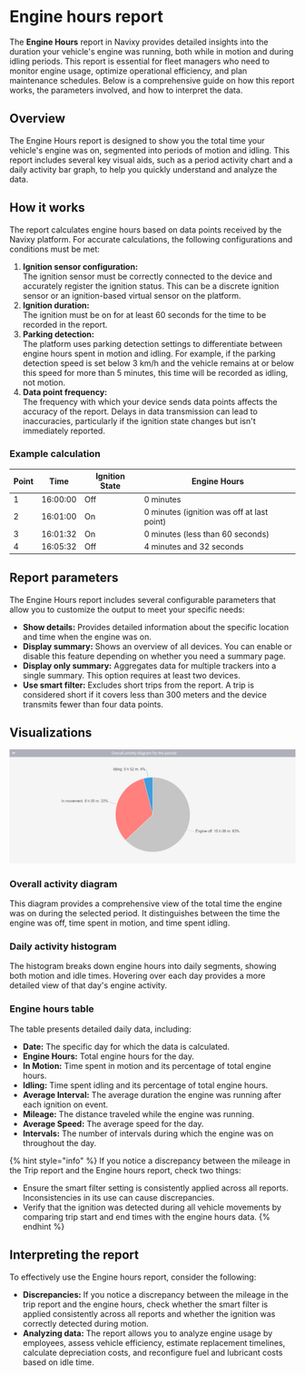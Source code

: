 # Engine hours report

The **Engine Hours** report in Navixy provides detailed insights into the duration your vehicle's engine was running, both while in motion and during idling periods. This report is essential for fleet managers who need to monitor engine usage, optimize operational efficiency, and plan maintenance schedules. Below is a comprehensive guide on how this report works, the parameters involved, and how to interpret the data.

## Overview

The Engine Hours report is designed to show you the total time your vehicle's engine was on, segmented into periods of motion and idling. This report includes several key visual aids, such as a period activity chart and a daily activity bar graph, to help you quickly understand and analyze the data.

## How it works

The report calculates engine hours based on data points received by the Navixy platform. For accurate calculations, the following configurations and conditions must be met:

1. **Ignition sensor configuration:**\
   The ignition sensor must be correctly connected to the device and accurately register the ignition status. This can be a discrete ignition sensor or an ignition-based virtual sensor on the platform.
2. **Ignition duration:**\
   The ignition must be on for at least 60 seconds for the time to be recorded in the report.
3. **Parking detection:**\
   The platform uses parking detection settings to differentiate between engine hours spent in motion and idling. For example, if the parking detection speed is set below 3 km/h and the vehicle remains at or below this speed for more than 5 minutes, this time will be recorded as idling, not motion.
4. **Data point frequency:**\
   The frequency with which your device sends data points affects the accuracy of the report. Delays in data transmission can lead to inaccuracies, particularly if the ignition state changes but isn't immediately reported.

### Example calculation

| Point | Time     | Ignition State | Engine Hours                               |
| ----- | -------- | -------------- | ------------------------------------------ |
| 1     | 16:00:00 | Off            | 0 minutes                                  |
| 2     | 16:01:00 | On             | 0 minutes (ignition was off at last point) |
| 3     | 16:01:32 | On             | 0 minutes (less than 60 seconds)           |
| 4     | 16:05:32 | Off            | 4 minutes and 32 seconds                   |

## Report parameters

The Engine Hours report includes several configurable parameters that allow you to customize the output to meet your specific needs:

* **Show details:** Provides detailed information about the specific location and time when the engine was on.
* **Display summary:** Shows an overview of all devices. You can enable or disable this feature depending on whether you need a summary page.
* **Display only summary:** Aggregates data for multiple trackers into a single summary. This option requires at least two devices.
* **Use smart filter:** Excludes short trips from the report. A trip is considered short if it covers less than 300 meters and the device transmits fewer than four data points.

## Visualizations

![Overall engine activity diagram](attachments/image-20240815-010415.png)

### Overall activity diagram

This diagram provides a comprehensive view of the total time the engine was on during the selected period. It distinguishes between the time the engine was off, time spent in motion, and time spent idling.

### Daily activity histogram

The histogram breaks down engine hours into daily segments, showing both motion and idle times. Hovering over each day provides a more detailed view of that day's engine activity.

### Engine hours table

The table presents detailed daily data, including:

* **Date:** The specific day for which the data is calculated.
* **Engine Hours:** Total engine hours for the day.
* **In Motion:** Time spent in motion and its percentage of total engine hours.
* **Idling:** Time spent idling and its percentage of total engine hours.
* **Average Interval:** The average duration the engine was running after each ignition on event.
* **Mileage:** The distance traveled while the engine was running.
* **Average Speed:** The average speed for the day.
* **Intervals:** The number of intervals during which the engine was on throughout the day.

{% hint style="info" %}
If you notice a discrepancy between the mileage in the Trip report and the Engine hours report, check two things:

* Ensure the smart filter setting is consistently applied across all reports. Inconsistencies in its use can cause discrepancies.
* Verify that the ignition was detected during all vehicle movements by comparing trip start and end times with the engine hours data.
{% endhint %}

## Interpreting the report

To effectively use the Engine hours report, consider the following:

* **Discrepancies:** If you notice a discrepancy between the mileage in the trip report and the engine hours, check whether the smart filter is applied consistently across all reports and whether the ignition was correctly detected during motion.
* **Analyzing data:** The report allows you to analyze engine usage by employees, assess vehicle efficiency, estimate replacement timelines, calculate depreciation costs, and reconfigure fuel and lubricant costs based on idle time.
